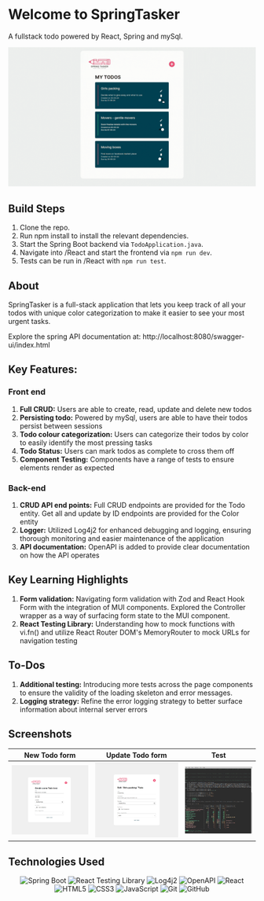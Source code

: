 # Welcome to SpringTasker

A fullstack todo powered by React, Spring and mySql.

<div align="center">
  <img src="./React/public/springtasker.gif" alt="Todo Homepage" width="700">
</div>

## Build Steps

1. Clone the repo.
2. Run npm install to install the relevant dependencies.
3. Start the Spring Boot backend via `TodoApplication.java`.
4. Navigate into /React and start the frontend via `npm run dev`.
5. Tests can be run in /React with `npm run test`.

## About

SpringTasker is a full-stack application that lets you keep track of all your todos with unique color categorization to make it easier to see your most urgent tasks.

Explore the spring API documentation at: http://localhost:8080/swagger-ui/index.html

## Key Features:

### Front end

1. **Full CRUD:** Users are able to create, read, update and delete new todos
2. **Persisting todo:** Powered by mySql, users are able to have their todos persist between sessions
3. **Todo colour categorization:** Users can categorize their todos by color to easily identify the most pressing tasks
4. **Todo Status:** Users can mark todos as complete to cross them off
5. **Component Testing:** Components have a range of tests to ensure elements render as expected

### Back-end

1. **CRUD API end points:** Full CRUD endpoints are provided for the Todo entity. Get all and update by ID endpoints are provided for the Color entity
2. **Logger:** Utilized Log4j2 for enhanced debugging and logging, ensuring thorough monitoring and easier maintenance of the application
3. **API documentation:** OpenAPI is added to provide clear documentation on how the API operates

## Key Learning Highlights

1. **Form validation:** Navigating form validation with Zod and React Hook Form with the integration of MUI components. Explored the Controller wrapper as a way of surfacing form state to the MUI component.
2. **React Testing Library:** Understanding how to mock functions with vi.fn() and utilize React Router DOM's MemoryRouter to mock URLs for navigation testing

## To-Dos

1. **Additional testing:** Introducing more tests across the page components to ensure the validity of the loading skeleton and error messages.
2. **Logging strategy:** Refine the error logging strategy to better surface information about internal server errors

## Screenshots

| New Todo form                                 | Update Todo form                                 | Test                                   |
| --------------------------------------------- | ------------------------------------------------ | -------------------------------------- |
| <img src="./React/public/newtodoform.png"  /> | <img src="./React/public/updatetodoform.png"  /> | <img src="./React/public/test.png"  /> |

## Technologies Used

<div align="center">

![Spring Boot](https://img.shields.io/badge/-Spring%20Boot-05122A?style=flat&logo=springboot)
![React Testing Library](https://img.shields.io/badge/-React%20Testing%20Library-05122A?style=flat&logo=testinglibrary)
![Log4j2](https://img.shields.io/badge/-Log4j2-05122A?style=flat&logo=apache)
![OpenAPI](https://img.shields.io/badge/-OpenAPI-05122A?style=flat&logo=openapiinitiative)
![React](https://img.shields.io/badge/-React-05122A?style=flat&logo=react)
![HTML5](https://img.shields.io/badge/-HTML5-05122A?style=flat&logo=html5)
![CSS3](https://img.shields.io/badge/-CSS3-05122A?style=flat&logo=css3)
![JavaScript](https://img.shields.io/badge/-JavaScript-05122A?style=flat&logo=javascript)
![Git](https://img.shields.io/badge/-Git-05122A?style=flat&logo=git)
![GitHub](https://img.shields.io/badge/-GitHub-05122A?style=flat&logo=github)

</div>
